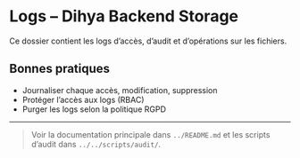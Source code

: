 # Logs – Dihya Backend Storage

Ce dossier contient les logs d’accès, d’audit et d’opérations sur les fichiers.

## Bonnes pratiques
- Journaliser chaque accès, modification, suppression
- Protéger l’accès aux logs (RBAC)
- Purger les logs selon la politique RGPD

---

> Voir la documentation principale dans `../README.md` et les scripts d’audit dans `../../scripts/audit/`.
